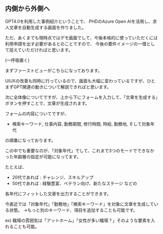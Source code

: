 
## 内側から外側へ

GPT4.0を利用した事例紹介ということで、
PHDのAzure Open AIを活用し、求人文章を自動生成する画面を作りました。

ただ、あくまでも現時点ではデモ画面でして、今後本格的に使っていただくには利用申請を出す必要があるとのことですので、
今後の要件イメージの一環として捉えていただければと思います。

(一呼吸置く)


まずファーストビューがこちらになっております。

UIUXの改善も同時に行っているので、画面も大幅に変わっているですが、ひとまずGPT関連の動きについて解説できればと思います。


次に全体像についてですが、上から下にフォームを入力して、「文章を生成する」ボタンを押すことで、文章が生成されます。


フォームの内容についてですが、

- 検索キーワード, 仕事内容, 勤務期間, 修行時間, 時給, 勤務地, そして対象年代

の順番になっております。

この中でも重要なのが、「対象年代」でして、これまで3つのモードでできなかった年齢層の指定が可能になってます。

たとえば、
- 20代であれば : チャレンジ、スキルアップ
- 50代であれば : 経験豊富、ベテラン向け、新たなステージ
などの

各年代にフィットした文章を出力することができます。


今直近では「対象年代」「勤務地」「検索キーワード」を対象に文章を生成している状態。
→もっと別のキーワード、項目を追加することも可能です。

ex) 職場の雰囲気は「アットホーム」「女性が多い職場？」そのような要素を入れることも可能。





































